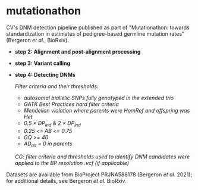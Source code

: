 # mutationathon
CV's DNM detection pipeline published as part of "Mutationathon: towards standardization in estimates of pedigree-based germline mutation rates" (Bergeron *et al.*, BioRxiv).
* **step 2: Alignment and post-alignment processing**
* **step 3: Variant calling**
* **step 4: Detecting DNMs**
  
  *Filter criteria and their thresholds:*
  * *autosomal biallelic SNPs fully genotyped in the extended trio*
  * *GATK Best Practices hard filter criteria*
  * *Mendelian violation where parents were HomRef and offspring was Het*
  * *0.5 × DP<sub>ind</sub> & 2 × DP<sub>ind</sub>*
  * *0.25 <= AB <= 0.75*
  * *GQ >= 40*
  * *AD<sub>alt</sub> = 0 in parents*

  *CG: filter criteria and thresholds used to identify DNM candidates were applied to the BP resolution .vcf (if applicable)* 


Datasets are available from BioProject PRJNA588178 (Bergeron *et al.* 2021); for additional details, see Bergeron *et al.* BioRxiv.
